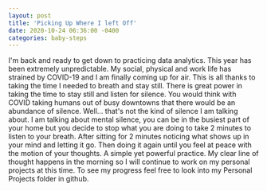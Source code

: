 ```yaml
---
layout: post
title: 'Picking Up Where I left Off'
date: 2020-10-24 06:36:00 -0400
categories: baby-steps
---
```


I'm back and ready to get down to practicing data analytics. This year has been extremely unpredictable. My social, physical and work life has strained by COVID-19 and I am finally coming up for air. 
This is all thanks to taking the time I needed to breath and stay still. There is great power in taking the time to stay still and listen for silence. You would think with COVID taking humans out of busy downtowns that there would be an abundance of silence. Well... that's not the kind of silence I am talking about.
I am talking about mental silence, you can be in the busiest part of your home but you decide to stop what you are doing to take 2 minutes to listen to your breath. After sitting for 2 minutes noticing what shows up in your mind and letting it go. Then doing it again until you feel at peace with the motion of your thoughts. A simple yet powerful practice. 
My clear line of thought happens in the morning so I will continue to work on my personal projects at this time. To see my progress feel free to look into my Personal Projects folder in github. 